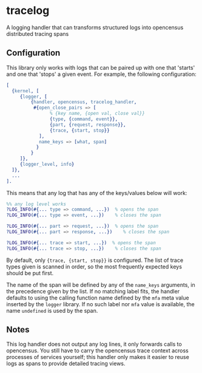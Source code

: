 tracelog
=====

A logging handler that can transforms structured logs into opencensus distributed tracing spans

Configuration
-------------

This library only works with logs that can be paired up with one that 'starts' and one that 'stops' a given event. For example, the following configuration:

```erlang
[
  {kernel, [
     {logger, [
         {handler, opencensus, tracelog_handler,
          #{open_close_pairs => [
                % {key name, {open val, close val}}
                {type, {command, event}},
                {part, {request, response}},
                {trace, {start, stop}}
            ],
            name_keys => [what, span]
           }
         }
     ]},
     {logger_level, info}
  ]},
  ...
].
```

This means that any log that has any of the keys/values below will work:

```erlang
%% any log level works
?LOG_INFO(#{... type => command, ...})  % opens the span
?LOG_INFO(#{... type => event, ...})    % closes the span

?LOG_INFO(#{... part => request, ...})  % opens the span
?LOG_INFO(#{... part => response, ...})    % closes the span

?LOG_INFO(#{... trace => start, ...})  % opens the span
?LOG_INFO(#{... trace => stop, ...})    % closes the span
```

By default, only `{trace, {start, stop}}` is configured. The list of trace types given is scanned in order, so the most frequently expected keys should be put first.

The name of the span will be defined by any of the `name_keys` arguments, in the precedence given by the list. If no matching label fits, the handler defaults to using the calling function name defined by the `mfa` meta value inserted by the `logger` library. If no such label nor `mfa` value is available, the name `undefined` is used by the span.

Notes
-----

This log handler does not output any log lines, it only forwards calls to opencensus. You still have to carry the opencensus trace context across processes of services yourself; this handler only makes it easier to reuse logs as spans to provide detailed tracing views.
